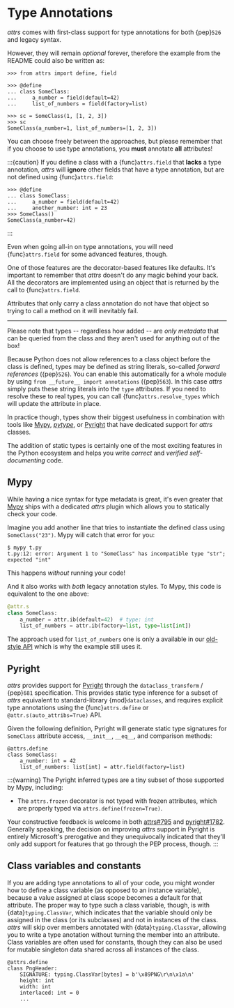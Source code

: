 # Type Annotations

*attrs* comes with first-class support for type annotations for both {pep}`526` and legacy syntax.

However, they will remain *optional* forever, therefore the example from the README could also be written as:

```{doctest}
>>> from attrs import define, field

>>> @define
... class SomeClass:
...     a_number = field(default=42)
...     list_of_numbers = field(factory=list)

>>> sc = SomeClass(1, [1, 2, 3])
>>> sc
SomeClass(a_number=1, list_of_numbers=[1, 2, 3])
```

You can choose freely between the approaches, but please remember that if you choose to use type annotations, you **must** annotate **all** attributes!

:::{caution}
If you define a class with a {func}`attrs.field` that **lacks** a type annotation, *attrs* will **ignore** other fields that have a type annotation, but are not defined using {func}`attrs.field`:

```{doctest}
>>> @define
... class SomeClass:
...     a_number = field(default=42)
...     another_number: int = 23
>>> SomeClass()
SomeClass(a_number=42)
```
:::

Even when going all-in on type annotations, you will need {func}`attrs.field` for some advanced features, though.

One of those features are the decorator-based features like defaults.
It's important to remember that *attrs* doesn't do any magic behind your back.
All the decorators are implemented using an object that is returned by the call to {func}`attrs.field`.

Attributes that only carry a class annotation do not have that object so trying to call a method on it will inevitably fail.

---

Please note that types -- regardless how added -- are *only metadata* that can be queried from the class and they aren't used for anything out of the box!

Because Python does not allow references to a class object before the class is defined,
types may be defined as string literals, so-called *forward references* ({pep}`526`).
You can enable this automatically for a whole module by using `from __future__ import annotations` ({pep}`563`).
In this case *attrs* simply puts these string literals into the `type` attributes.
If you need to resolve these to real types, you can call {func}`attrs.resolve_types` which will update the attribute in place.

In practice though, types show their biggest usefulness in combination with tools like [Mypy], [*pytype*], or [Pyright] that have dedicated support for *attrs* classes.

The addition of static types is certainly one of the most exciting features in the Python ecosystem and helps you write *correct* and *verified self-documenting* code.


## Mypy

While having a nice syntax for type metadata is great, it's even greater that [Mypy] ships with a dedicated *attrs* plugin which allows you to statically check your code.

Imagine you add another line that tries to instantiate the defined class using `SomeClass("23")`.
Mypy will catch that error for you:

```console
$ mypy t.py
t.py:12: error: Argument 1 to "SomeClass" has incompatible type "str"; expected "int"
```

This happens *without* running your code!

And it also works with *both* legacy annotation styles.
To Mypy, this code is equivalent to the one above:

```python
@attr.s
class SomeClass:
    a_number = attr.ib(default=42)  # type: int
    list_of_numbers = attr.ib(factory=list, type=list[int])
```

The approach used for `list_of_numbers` one is only a available in our [old-style API](names.md) which is why the example still uses it.


## Pyright

*attrs* provides support for [Pyright] through the `dataclass_transform` / {pep}`681` specification.
This provides static type inference for a subset of *attrs* equivalent to standard-library {mod}`dataclasses`,
and requires explicit type annotations using the {func}`attrs.define` or `@attr.s(auto_attribs=True)` API.

Given the following definition, Pyright will generate static type signatures for `SomeClass` attribute access, `__init__`, `__eq__`, and comparison methods:

```
@attrs.define
class SomeClass:
    a_number: int = 42
    list_of_numbers: list[int] = attr.field(factory=list)
```

:::{warning}
The Pyright inferred types are a tiny subset of those supported by Mypy, including:

- The `attrs.frozen` decorator is not typed with frozen attributes, which are properly typed via `attrs.define(frozen=True)`.

Your constructive feedback is welcome in both [attrs#795](https://github.com/python-attrs/attrs/issues/795) and [pyright#1782](https://github.com/microsoft/pyright/discussions/1782).
Generally speaking, the decision on improving *attrs* support in Pyright is entirely Microsoft's prerogative and they unequivocally indicated that they'll only add support for features that go through the PEP process, though.
:::

## Class variables and constants

If you are adding type annotations to all of your code, you might wonder how to define a class variable (as opposed to an instance variable), because a value assigned at class scope becomes a default for that attribute.
The proper way to type such a class variable, though, is with {data}`typing.ClassVar`, which indicates that the variable should only be assigned in the class (or its subclasses) and not in instances of the class.
*attrs* will skip over members annotated with {data}`typing.ClassVar`, allowing you to write a type anotation without turning the member into an attribute.
Class variables are often used for constants, though they can also be used for mutable singleton data shared across all instances of the class.

```
@attrs.define
class PngHeader:
    SIGNATURE: typing.ClassVar[bytes] = b'\x89PNG\r\n\x1a\n'
    height: int
    width: int
    interlaced: int = 0
    ...
```

[Mypy]: http://mypy-lang.org
[Pyright]: https://github.com/microsoft/pyright
[*pytype*]: https://google.github.io/pytype/
